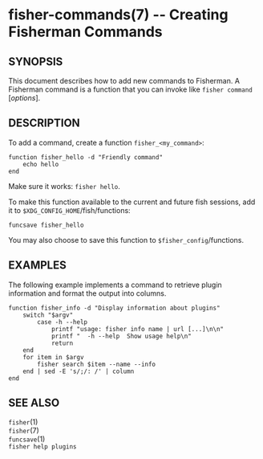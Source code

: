fisher-commands(7) -- Creating Fisherman Commands
=================================================

## SYNOPSIS

This document describes how to add new commands to Fisherman. A Fisherman command is a function that you can invoke like `fisher command` [*options*].


## DESCRIPTION

To add a command, create a function `fisher_<my_command>`:

```
function fisher_hello -d "Friendly command"
    echo hello
end
```

Make sure it works: `fisher hello`.

To make this function available to the current and future fish sessions, add it to `$XDG_CONFIG_HOME`/fish/functions:

```
funcsave fisher_hello
```

You may also choose to save this function to `$fisher_config`/functions.

## EXAMPLES

The following example implements a command to retrieve plugin information and format the output into columns.

```
function fisher_info -d "Display information about plugins"
    switch "$argv"
        case -h --help
            printf "usage: fisher info name | url [...]\n\n"
            printf "  -h --help  Show usage help\n"
            return
    end
    for item in $argv
        fisher search $item --name --info
    end | sed -E 's/;/: /' | column
end
```

## SEE ALSO

`fisher`(1)<br>
`fisher`(7)<br>
`funcsave`(1)<br>
`fisher help plugins`<br>
